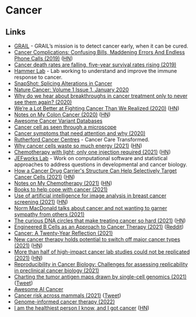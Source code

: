 # Cancer

## Links

- [GRAIL](https://grail.com/) - GRAIL’s mission is to detect cancer early, when it can be cured.
- [Cancer Complications: Confusing Bills, Maddening Errors And Endless Phone Calls (2019)](https://www.npr.org/sections/health-shots/2019/02/26/696321475/cancer-complications-confusing-bills-maddening-errors-and-endless-phone-calls) ([HN](https://news.ycombinator.com/item?id=19264243))
- [Cancer death rates are falling, five-year survival rates rising (2019)](https://news.ycombinator.com/item?id=19211361)
- [Hammer Lab](http://www.hammerlab.org/) - Lab working to understand and improve the immune response to cancer.
- [SnapShot: Splicing Alterations in Cancer](https://twitter.com/EricTopol/status/1215327396380852225)
- [Nature Cancer: Volume 1 Issue 1, January 2020](https://www.nature.com/natcancer/volumes/1/issues/1)
- [Why do we hear about breakthroughs in cancer treatment only to never see them again? (2020)](https://www.reddit.com/r/askscience/comments/gzb3gy/why_do_we_hear_about_breakthroughs_in_cancer/)
- [We’re a Lot Better at Fighting Cancer Than We Realized (2020)](http://cshl.nautil.us/article/593/why-were-a-lot-better-at-fighting-cancer-than-we-realized) ([HN](https://news.ycombinator.com/item?id=24021408))
- [Notes on My Colon Cancer (2020)](https://www.charlieharrington.com/colon-cancer) ([HN](https://news.ycombinator.com/item?id=24853503))
- [Awesome Cancer Variant Databases](https://github.com/seandavi/awesome-cancer-variant-databases)
- [Cancer cell as seen through a microscope](https://twitter.com/MAG2ART/status/1330335330201956355)
- [Cancer symptoms that need attention and why (2020)](https://twitter.com/ProfKarolSikora/status/1321449802614407168)
- [Rutherford Cancer Centres](https://www.therutherford.com/) - Cancer Care Transformed.
- [Why cancer cells waste so much energy (2021)](https://news.mit.edu/2021/cancer-cells-waste-energy-0115) ([HN](https://news.ycombinator.com/item?id=25790530))
- [Chemotherapy with light; only one injection required (2021)](https://www.eurekalert.org/pub_releases/2021-01/nrco-cwl011121.php) ([HN](https://news.ycombinator.com/item?id=25881602))
- [JEFworks Lab](https://jef.works/) - Work on computational software and statistical approaches to address questions in developmental and cancer biology.
- [How a Cancer Drug Carrier's Structure Can Help Selectively Target Cancer Cells (2021)](https://www.tus.ac.jp/en/mediarelations/archive/20210126_1212.html) ([HN](https://news.ycombinator.com/item?id=25966275))
- [Notes on My Chemotherapy (2021)](https://www.charlieharrington.com/chemotherapy) ([HN](https://news.ycombinator.com/item?id=26041001))
- [Books to help cope with cancer (2021)](https://www.reddit.com/r/suggestmeabook/comments/oz4pbl/im_25_years_old_and_my_mother_is_quickly_and/)
- [Use of artificial intelligence for image analysis in breast cancer screening (2021)](https://www.bmj.com/content/374/bmj.n1872) ([HN](https://news.ycombinator.com/item?id=28394834))
- [Norm MacDonald talks about cancer and not wanting to garner sympathy from others (2021)](https://www.youtube.com/watch?v=vAp-igcRhMQ)
- [The curious DNA circles that make treating cancer so hard (2021)](https://cen.acs.org/pharmaceuticals/oncology/curious-DNA-circles-make-treating/98/i40) ([HN](https://news.ycombinator.com/item?id=28731260))
- [Engineered B Cells as an Approach to Cancer Therapy (2021)](https://www.fightaging.org/archives/2021/10/engineered-b-cells-as-an-approach-to-cancer-therapy/) ([Reddit](https://www.reddit.com/r/longevity/comments/q80fxh/engineered_b_cells_as_an_approach_to_cancer/))
- [Cancer: A Twenty-Year Reflection (2021)](https://blog.colinbreck.com/cancer-a-twenty-year-reflection/)
- [New cancer therapy holds potential to switch off major cancer types (2021)](https://www.princeton.edu/news/2021/11/29/new-cancer-therapy-yibin-kangs-lab-holds-potential-switch-major-cancer-types) ([HN](https://news.ycombinator.com/item?id=29398187))
- [More than half of high-impact cancer lab studies could not be replicated (2021)](https://www.science.org/content/article/more-half-high-impact-cancer-lab-studies-could-not-be-replicated-controversial-analysis) ([HN](https://news.ycombinator.com/item?id=29506211))
- [Reproducibility in Cancer Biology: Challenges for assessing replicability in preclinical cancer biology (2021)](https://elifesciences.org/articles/67995)
- [Charting the tumor antigen maps drawn by single-cell genomics (2021)](<https://www.cell.com/cancer-cell/fulltext/S1535-6108(21)00605-X>) ([Tweet](https://twitter.com/CalebLareau/status/1470530211737341959))
- [Awesome AI Cancer](https://github.com/cbailes/awesome-ai-cancer)
- [Cancer risk across mammals (2021)](https://www.nature.com/articles/s41586-021-04224-5) ([Tweet](https://twitter.com/BeckiLee/status/1473913388753371139))
- [Genome-informed cancer therapy (2022)](https://centuryofbio.substack.com/p/genome-informed-cancer-therapy)
- [I am the healthiest person I know, and I got cancer](https://seema.page/) ([HN](https://news.ycombinator.com/item?id=30597187))